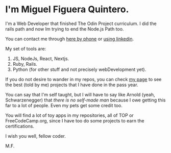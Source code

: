 # I'm Miguel Figuera Quintero.

I'm a Web Developer that finished The Odin Project curriculum.
I did the rails path and now Im trying to end the Node.js Path too.

You can contact me through [here by phone](https://wa.me/584241727988) or [using linkedin](https://www.linkedin.com/in/miguel-quintero725/).

My set of tools are:
1. JS, NodeJs, React, Nextjs.
2. Ruby, Rails.
3. Python (for other stuff and not precisely webDevelopment yet).

If you do not desire to wander in my repos, you can check [my page](https://miguelfiguera.github.io/miguelfiguera/#contact) to see the best (told by me) projects that I have done
in the pass year.

You can say that I'm self taught, but I will have to say like Arnold (yeah, Schwarzenegger) that *there is no self-made man* because I owe getting this far to a lot of people. Even my pets get some credit too.

You will find a lot of toy apps in my repositories, all of TOP or FreeCodeCamp.org, since I have too do some projects to
earn the certifications.

I wish you well, fellow coder.

M.F.
